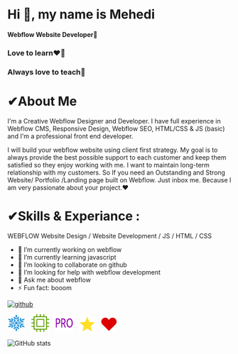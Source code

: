 # Hi 👋, my name is Mehedi
#### Webflow Website Developer👑
### Love to learn❤🙌
### Always love to teach📖

#  ✔About Me
I'm a Creative Webflow Designer and Developer. I have full experience in Webflow CMS, Responsive Design, Webflow SEO, HTML/CSS & JS (basic) and I'm a professional front end developer.

I will build your webflow website using client first strategy. My goal is to always provide the best possible support to each customer and keep them satisfied so they enjoy working with me. I want to maintain long-term relationship with my customers. So If you need an Outstanding and Strong Website/ Portfolio /Landing page built on Webflow. Just inbox me. Because I am very passionate about your project.❤

# ✔Skills & Experiance : 
WEBFLOW Website Design / Website Development / JS / HTML / CSS

- 🔭 I’m currently working on webflow 
- 🌱 I’m currently learning javascript 
- 👯 I’m looking to collaborate on github 
- 🤔 I’m looking for help with webflow development 
- 💬 Ask me about webflow 
- ⚡ Fun fact: booom 


[<img src='https://cdn.jsdelivr.net/npm/simple-icons@3.0.1/icons/github.svg' alt='github' height='40'>](https://github.com/mehediNotes)  

<a href='https://archiveprogram.github.com/'><img src='https://raw.githubusercontent.com/acervenky/animated-github-badges/master/assets/acbadge.gif' width='40' height='40'></a> <a href='https://docs.github.com/en/developers'><img src='https://raw.githubusercontent.com/acervenky/animated-github-badges/master/assets/devbadge.gif' width='40' height='40'></a> <a href='https://github.com/pricing'><img src='https://raw.githubusercontent.com/acervenky/animated-github-badges/master/assets/pro.gif' width='40' height='40'></a> <a href='https://stars.github.com/'><img src='https://raw.githubusercontent.com/acervenky/animated-github-badges/master/assets/starbadge.gif' width='35' height='35'></a> <a href='https://docs.github.com/en/github/supporting-the-open-source-community-with-github-sponsors'><img src='https://raw.githubusercontent.com/acervenky/animated-github-badges/master/assets/sponsorbadge.gif' width='35' height='35'></a> 

![GitHub stats](https://github-readme-stats.vercel.app/api?username=mehediNotes&show_icons=true)  


